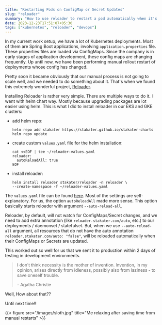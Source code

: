 ```yaml
---
title: "Restarting Pods on ConfigMap or Secret Updates"
slug: "reloader"
summary: "How to use reloader to restart a pod automatically when it's ConfigMap or Secret changes"
date: 2023-12-23T17:51:07+05:30
tags: ["kubernetes", "reloader", "devops"]
---
```

In my current work setup, we have a lot of Kubernetes deployments. Most of them are Spring Boot applications, involving `application.properties` file. These properties files are loaded via ConfigMaps. Since the company is in early stages of application development, these config maps are changing frequently. Up until now, we have been performing manual rollout restart of deployments whose config has changed.

Pretty soon it became obviously that our manual process is not going to scale well, and we needed to do something about it. That's when we found this extremely wonderful project, [Reloader](https://github.com/stakater/Reloader).

Installing Reloader is rather very simple. There are multiple ways to do it. I went with helm chart way. Mostly because upgrading packages are lot easier using helm. This is what I did to install reloader in our EKS and GKE clusters:
- add helm repo:
  ```shell
  helm repo add stakater https://stakater.github.io/stakater-charts
  helm repo update
  ```
- create custom `values.yaml` file for the helm installation:
  ```shell
  cat <<EOF | tee ~/reloader-values.yaml
  reloader:
    autoReloadAll: true
  EOF
  ```
- install reloader:
  ```shell
  helm install reloader stakater/reloader -n reloader \
  --create-namespace -f ~/reloader-values.yaml
  ```

The `values.yaml` file can be found [here](https://github.com/stakater/Reloader/blob/master/deployments/kubernetes/chart/reloader/values.yaml). Most of the settings are self-explanatory. For us, the option `autoReloadAll` made more sense. This option basically starts reloader with argument `--auto-reload-all`.

Reloader, by default, will not watch for ConfigMaps/Secret changes, and we need to add extra annotation (like `reloader.stakater.com/auto`, etc.) to our deployments / daemonset / statefulset. But, when we use `--auto-reload-all` argument, all resources that do not have the auto annotation `reloader.stakater.com/auto: "false"`, will be reloaded automatically when their ConfigMaps or Secrets are updated.

This worked out so well for us that we sent it to production within 2 days of testing in development environments.

> I don't think necessity is the mother of invention. Invention, in my opinion, arises directly from idleness, possibly also from laziness - to save oneself trouble.
>
> \- Agatha Christie

Well, How about that??

Until next time!!

{{< figure src="/images/sloth.jpg" title="Me relaxing after saving time from manual restarts" >}}
